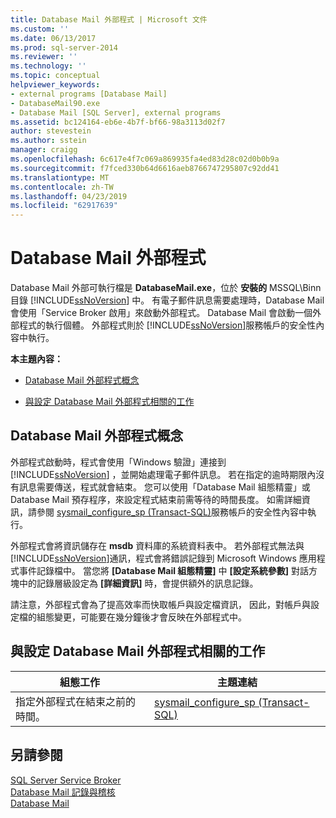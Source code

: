 ```yaml
---
title: Database Mail 外部程式 | Microsoft 文件
ms.custom: ''
ms.date: 06/13/2017
ms.prod: sql-server-2014
ms.reviewer: ''
ms.technology: ''
ms.topic: conceptual
helpviewer_keywords:
- external programs [Database Mail]
- DatabaseMail90.exe
- Database Mail [SQL Server], external programs
ms.assetid: bc124164-eb6e-4b7f-bf66-98a3113d02f7
author: stevestein
ms.author: sstein
manager: craigg
ms.openlocfilehash: 6c617e4f7c069a869935fa4ed83d28c02d0b0b9a
ms.sourcegitcommit: f7fced330b64d6616aeb8766747295807c92dd41
ms.translationtype: MT
ms.contentlocale: zh-TW
ms.lasthandoff: 04/23/2019
ms.locfileid: "62917639"
---
```

# <a name="database-mail-external-program"></a>Database Mail 外部程式
  Database Mail 外部可執行檔是 **DatabaseMail.exe**，位於 **安裝的** MSSQL\Binn 目錄 [!INCLUDE[ssNoVersion](../../includes/ssnoversion-md.md)] 中。 有電子郵件訊息需要處理時，Database Mail 會使用「Service Broker 啟用」來啟動外部程式。 Database Mail 會啟動一個外部程式的執行個體。 外部程式則於 [!INCLUDE[ssNoVersion](../../includes/ssnoversion-md.md)]服務帳戶的安全性內容中執行。  
  
 **本主題內容：**  
  
-   [Database Mail 外部程式概念](#ComponentsAndConcepts)  
  
-   [與設定 Database Mail 外部程式相關的工作](#RelatedTasks)  
  
##  <a name="ComponentsAndConcepts"></a> Database Mail 外部程式概念  
 外部程式啟動時，程式會使用「Windows 驗證」連接到 [!INCLUDE[ssNoVersion](../../includes/ssnoversion-md.md)] ，並開始處理電子郵件訊息。 若在指定的逾時期限內沒有訊息需要傳送，程式就會結束。 您可以使用「Database Mail 組態精靈」或 Database Mail 預存程序，來設定程式結束前需等待的時間長度。 如需詳細資訊，請參閱 [sysmail_configure_sp &#40;Transact-SQL&#41;](/sql/relational-databases/system-stored-procedures/sysmail-configure-sp-transact-sql)服務帳戶的安全性內容中執行。  
  
 外部程式會將資訊儲存在 **msdb** 資料庫的系統資料表中。 若外部程式無法與 [!INCLUDE[ssNoVersion](../../includes/ssnoversion-md.md)]通訊，程式會將錯誤記錄到 Microsoft Windows 應用程式事件記錄檔中。 當您將 **[Database Mail 組態精靈]** 中 **[設定系統參數]** 對話方塊中的記錄層級設定為 **[詳細資訊]** 時，會提供額外的訊息記錄。  
  
 請注意，外部程式會為了提高效率而快取帳戶與設定檔資訊， 因此，對帳戶與設定檔的組態變更，可能要在幾分鐘後才會反映在外部程式中。  
  
##  <a name="RelatedTasks"></a> 與設定 Database Mail 外部程式相關的工作  
  
|組態工作|主題連結|  
|------------------------|----------------|  
|指定外部程式在結束之前的時間。|[sysmail_configure_sp &#40;Transact-SQL&#41;](/sql/relational-databases/system-stored-procedures/sysmail-configure-sp-transact-sql)|  
  
## <a name="see-also"></a>另請參閱  
 [SQL Server Service Broker](../../database-engine/configure-windows/sql-server-service-broker.md)   
 [Database Mail 記錄與稽核](database-mail-log-and-audits.md)   
 [Database Mail](database-mail.md)  
  
  
